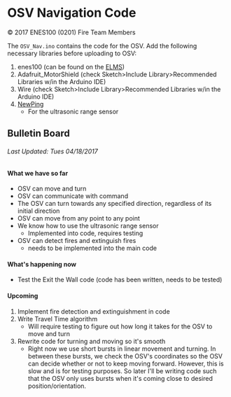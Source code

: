 # OSV Navigation Code
&copy; 2017 ENES100 (0201) Fire Team Members

The `OSV_Nav.ino` contains the code for the OSV. Add the following necessary libraries before uploading to OSV:
1. enes100 (can be found on the [ELMS](https://myelms.umd.edu/courses/1223708/files/folder/Arduino%20Files))
2. Adafruit_MotorShield (check Sketch>Include Library>Recommended Libraries w/in
    the Arduino IDE)
3. Wire (check Sketch>Include Library>Recommended Libraries w/in
    the Arduino IDE)
4. [NewPing](https://bitbucket.org/teckel12/arduino-new-ping/downloads/)
    * For the ultrasonic range sensor

## Bulletin Board
###### *Last Updated:  Tues 04/18/2017*

#### What we have so far
* OSV can move and turn
* OSV can communicate with command
* The OSV can turn towards any specified direction, regardless of its initial direction
* OSV can move from any point to any point
* We know how to use the ultrasonic range sensor
    * Implemented into code, requires testing
* OSV can detect fires and extinguish fires
    * needs to be implemented into the main code

#### What's happening now
* Test the Exit the Wall code (code has been written, needs to be tested)

#### Upcoming
1. Implement fire detection and extinguishment in code
2. Write Travel Time algorithm
    * Will require testing to figure out how long it takes for the OSV to move and turn
3. Rewrite code for turning and moving so it's smooth
    * Right now we use short bursts in linear movement and turning. In between these bursts,
    we check the OSV's coordinates so the OSV can decide whether or not to keep moving forward.
    However, this is slow and is for testing purposes. So later I'll be writing code such that
    the OSV only uses bursts when it's coming close to desired position/orientation.
